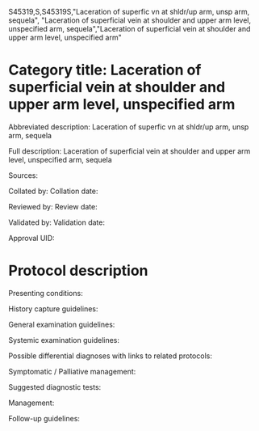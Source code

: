 S45319,S,S45319S,"Laceration of superfic vn at shldr/up arm, unsp arm, sequela", "Laceration of superficial vein at shoulder and upper arm level, unspecified arm, sequela","Laceration of superficial vein at shoulder and upper arm level, unspecified arm"
# Category title: Laceration of superficial vein at shoulder and upper arm level, unspecified arm

Abbreviated description: Laceration of superfic vn at shldr/up arm, unsp arm, sequela

Full description: Laceration of superficial vein at shoulder and upper arm level, unspecified arm, sequela

Sources:

Collated by:
Collation date:

Reviewed by:
Review date:

Validated by:
Validation date:

Approval UID:

# Protocol description

Presenting conditions:

History capture guidelines:

General examination guidelines:

Systemic examination guidelines:

Possible differential diagnoses with links to related protocols:

Symptomatic / Palliative management:

Suggested diagnostic tests:

Management:

Follow-up guidelines:
